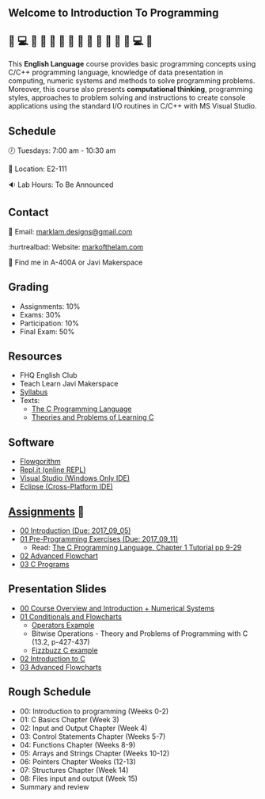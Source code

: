 ## Welcome to Introduction To Programming 

## :metal: :computer: :metal: :clap:  :clap:  :clap: :triumph: :triumph: :triumph: :clap: :clap:  :clap:  :metal: :computer: :metal:

This **English Language** course provides basic programming concepts using C/C++ programming language, knowledge of data presentation in computing, numeric systems and methods to solve programming problems. Moreover, this course also presents **computational thinking**, programming styles, approaches to problem solving and instructions to create console applications using the standard I/O routines in C/C++ with MS Visual Studio.

## Schedule

:clock7: Tuesdays: 7:00 am - 10:30 am 

:office: Location: E2-111

:sound: Lab Hours: To Be Announced

## Contact

:email: Email: marklam.designs@gmail.com

:hurtrealbad: Website: [markofthelam.com](https://markofthelam.com)

:mag_right: Find me in A-400A or Javi Makerspace

## Grading

* Assignments: 10%
* Exams: 30%
* Participation: 10%
* Final Exam: 50%

## Resources
* FHQ English Club
* Teach Learn Javi Makerspace
* [Syllabus](https://github.com/Emceelamb/Intro2Programming/blob/master/resources/syllabus.doc)
* Texts:
    * [The C Programming Language](https://github.com/Emceelamb/Intro2Programming/blob/master/resources/texts/ProgrammingLanguageAnsiC.pdf)
    * [Theories and Problems of Learning C](https://github.com/Emceelamb/Intro2Programming/blob/master/resources/texts/Theory%20and%20Problems%20of%20Programming%20with%20C.pdf)

## Software
* [Flowgorithm](http://www.flowgorithm.org/)
* [Repl.it (online REPL)](https://repl.it/)
* [Visual Studio (Windows Only IDE)](https://www.visualstudio.com/)
* [Eclipse (Cross-Platform IDE)](https://www.eclipse.org/)

## [Assignments](https://github.com/Emceelamb/Intro2Programming/tree/master/assignments) :triumph:
* [00 Introduction (Due: 2017_09_05)](https://github.com/Emceelamb/Intro2Programming/tree/master/assignments/00_introduction.md)
* [01 Pre-Programming Exercises (Due: 2017_09_11)](https://github.com/Emceelamb/Intro2Programming/blob/master/assignments/01_preprogramming_exercises.md)
    * Read: [The C Programming Language. Chapter 1 Tutorial pp 9-29](https://github.com/Emceelamb/Intro2Programming/blob/master/resources/texts/ProgrammingLanguageAnsiC.pdf)
* [02 Advanced Flowchart](https://github.com/Emceelamb/Intro2Programming/blob/master/assignments/02_advanced_flowcharts.md)
* [03 C Programs](https://github.com/Emceelamb/Intro2Programming/blob/master/assignments/C%20Programs/01_project.md)

## Presentation Slides
* [00 Course Overview and Introduction + Numerical Systems](https://docs.google.com/presentation/d/1On_m9Qj4ZeY14r0Kd8TazLDlSPoegiJQjGEe_adF1Bg/edit?usp=sharing)
* [01 Conditionals and Flowcharts](https://docs.google.com/presentation/d/1v4EnA2HEkKbW-lY0WTWyGtl0YOJn-JDUqaV8Obq9d9E/edit?usp=sharing)
    - [Operators Example](https://repl.it/KcHN/1)
    - Bitwise Operations - Theory and Problems of Programming with C (13.2, p-427-437)
    - [Fizzbuzz C example](https://repl.it/KhN9/4)
* [02 Introduction to C](https://docs.google.com/presentation/d/1TYXMDyB84cAHA0qmZIeguSAvhIUcTO-q54ZC6_vSMvw/edit?usp=sharing)
* [03 Advanced Flowcharts](https://github.com/Emceelamb/Intro2Programming/blob/master/assignments/02_advanced_flowcharts.md)

## Rough Schedule
* 00: Introduction to programming (Weeks 0-2)
* 01: C Basics Chapter (Week 3)
* 02: Input and Output Chapter (Week 4)
* 03: Control Statements Chapter (Weeks 5-7)
* 04: Functions Chapter (Weeks 8-9)
* 05: Arrays and Strings Chapter (Weeks 10-12)
* 06: Pointers Chapter Weeks (12-13)
* 07: Structures Chapter (Week 14)
* 08: Files input and output (Week 15)
* Summary and review
